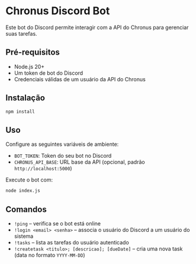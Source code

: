 # Chronus Discord Bot

Este bot do Discord permite interagir com a API do Chronus para gerenciar suas tarefas.

## Pré-requisitos
- Node.js 20+
- Um token de bot do Discord
- Credenciais válidas de um usuário da API do Chronus

## Instalação
```bash
npm install
```

## Uso
Configure as seguintes variáveis de ambiente:
- `BOT_TOKEN`: Token do seu bot no Discord
- `CHRONUS_API_BASE`: URL base da API (opcional, padrão `http://localhost:5000`)

Execute o bot com:
```bash
node index.js
```

## Comandos
- `!ping` – verifica se o bot está online
- `!login <email> <senha>` – associa o usuário do Discord a um usuário do sistema
- `!tasks` – lista as tarefas do usuário autenticado
- `!createtask <titulo>; [descricao]; [dueDate]` – cria uma nova task (data no formato `YYYY-MM-DD`)
